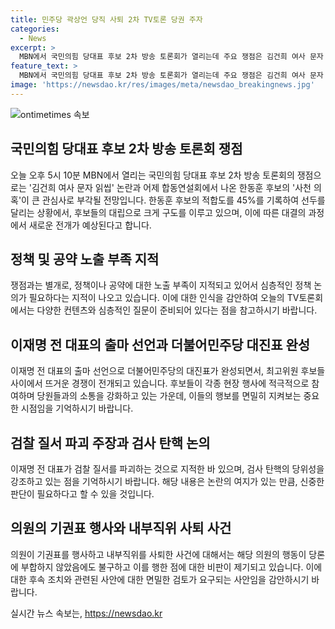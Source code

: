 ```yaml
---
title: 민주당 곽상언 당직 사퇴 2차 TV토론 당권 주자
categories:
  - News
excerpt: >
  MBN에서 국민의힘 당대표 후보 2차 방송 토론회가 열리는데 주요 쟁점은 김건희 여사 문자 읽씹 논란과 한동훈 후보의 사천 의혹이며, 한동훈 후보의 상승으로 경쟁이 치열해지고 있다. 또한, 민주당에서는 이재명 전 대표의 출마 선언으로 대진표가 완성되었으며, 최고위원 후보 5명의 출마가 이뤄졌다. 또한, 대북송금 사건을 수사한 검사에 대해서는 곽 의원의 기권표가 논란이 되었고, 이에 대한 사과와 내려간 직책도 이슈가 되었다. 오늘 MBN TV토론회에서는 다양한 컨텐츠와 심층적인 질문이 준비되어 있으니 5시 10분에 본방사수 하길 권유했다.
feature_text: >
  MBN에서 국민의힘 당대표 후보 2차 방송 토론회가 열리는데 주요 쟁점은 김건희 여사 문자 읽씹 논란과 한동훈 후보의 사천 의혹이며, 한동훈 후보의 상승으로 경쟁이 치열해지고 있다. 또한, 민주당에서는 이재명 전 대표의 출마 선언으로 대진표가 완성되었으며, 최고위원 후보 5명의 출마가 이뤄졌다. 또한, 대북송금 사건을 수사한 검사에 대해서는 곽 의원의 기권표가 논란이 되었고, 이에 대한 사과와 내려간 직책도 이슈가 되었다. 오늘 MBN TV토론회에서는 다양한 컨텐츠와 심층적인 질문이 준비되어 있으니 5시 10분에 본방사수 하길 권유했다.
image: 'https://newsdao.kr/res/images/meta/newsdao_breakingnews.jpg'
---
```


<p><img src="https://newsdao.kr/res/images/meta/newsdao_breakingnews.jpg" alt="ontimetimes 속보" /></p>

<h2 data-ke-size="size26">국민의힘 당대표 후보 2차 방송 토론회 쟁점</h2>

<p data-ke-size="size16">오늘 오후 5시 10분 MBN에서 열리는 국민의힘 당대표 후보 2차 방송 토론회의 쟁점으로는 '김건희 여사 문자 읽씹' 논란과 어제 합동연설회에서 나온 한동훈 후보의 '사천 의혹'이 큰 관심사로 부각될 전망입니다. 한동훈 후보의 적합도를 45%를 기록하여 선두를 달리는 상황에서, 후보들의 대립으로 크게 구도를 이루고 있으며, 이에 따른 대결의 과정에서 새로운 전개가 예상된다고 합니다.</p>

<h2 data-ke-size="size26">정책 및 공약 노출 부족 지적</h2>

<p data-ke-size="size16">쟁점과는 별개로, 정책이나 공약에 대한 노출 부족이 지적되고 있어서 심층적인 정책 논의가 필요하다는 지적이 나오고 있습니다. 이에 대한 인식을 감안하여 오늘의 TV토론회에서는 다양한 컨텐츠와 심층적인 질문이 준비되어 있다는 점을 참고하시기 바랍니다.</p>

<h2 data-ke-size="size26">이재명 전 대표의 출마 선언과 더불어민주당 대진표 완성</h2>

<p data-ke-size="size16">이재명 전 대표의 출마 선언으로 더불어민주당의 대진표가 완성되면서, 최고위원 후보들 사이에서 뜨거운 경쟁이 전개되고 있습니다. 후보들이 각종 현장 행사에 적극적으로 참여하며 당원들과의 소통을 강화하고 있는 가운데, 이들의 행보를 면밀히 지켜보는 중요한 시점임을 기억하시기 바랍니다.</p>

<h2 data-ke-size="size26">검찰 질서 파괴 주장과 검사 탄핵 논의</h2>

<p data-ke-size="size16">이재명 전 대표가 검찰 질서를 파괴하는 것으로 지적한 바 있으며, 검사 탄핵의 당위성을 강조하고 있는 점을 기억하시기 바랍니다. 해당 내용은 논란의 여지가 있는 만큼, 신중한 판단이 필요하다고 할 수 있을 것입니다.</p>

<h2 data-ke-size="size26">의원의 기권표 행사와 내부직위 사퇴 사건</h2>

<p data-ke-size="size16">의원이 기권표를 행사하고 내부직위를 사퇴한 사건에 대해서는 해당 의원의 행동이 당론에 부합하지 않았음에도 불구하고 이를 행한 점에 대한 비판이 제기되고 있습니다. 이에 대한 후속 조치와 관련된 사안에 대한 면밀한 검토가 요구되는 사안임을 감안하시기 바랍니다.</p>
실시간 뉴스 속보는, <a href="https://newsdao.kr" rel="dofollow">https://newsdao.kr</a>


